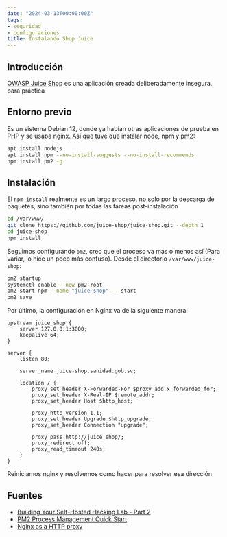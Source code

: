 ```yaml
---
date: "2024-03-13T00:00:00Z"
tags:
- seguridad
- configuraciones
title: Instalando Shop Juice
---
```


## Introducción
[OWASP Juice Shop](https://owasp.org/www-project-juice-shop/) es una aplicación creada deliberadamente insegura, para práctica

## Entorno previo
Es un sistema Debian 12, donde ya habían otras aplicaciones de prueba en PHP y se usaba nginx. Así que tuve que instalar node, npm y pm2:

```bash
apt install nodejs
apt install npm --no-install-suggests --no-install-recommends
npm install pm2 -g
```

## Instalación
El `npm install` realmente es un largo proceso, no solo por la descarga de paquetes, sino también por todas las tareas post-instalación

```bash
cd /var/www/
git clone https://github.com/juice-shop/juice-shop.git --depth 1
cd juice-shop
npm install
```

Seguimos configurando `pm2`, creo que el proceso va más o menos así (Para variar, lo hice un poco más confuso). Desde el directorio `/var/www/juice-shop`:

```bash
pm2 startup
systemctl enable --now pm2-root
pm2 start npm --name "juice-shop" -- start
pm2 save
```

Por último, la configuración en Nginx va de la siguiente manera:
```nginx
upstream juice_shop {
    server 127.0.0.1:3000;
    keepalive 64;
}

server {
    listen 80;
    
    server_name juice-shop.sanidad.gob.sv;
   
    location / {
    	proxy_set_header X-Forwarded-For $proxy_add_x_forwarded_for;
        proxy_set_header X-Real-IP $remote_addr;
    	proxy_set_header Host $http_host;
        
    	proxy_http_version 1.1;
    	proxy_set_header Upgrade $http_upgrade;
    	proxy_set_header Connection "upgrade";
        
    	proxy_pass http://juice_shop/;
    	proxy_redirect off;
    	proxy_read_timeout 240s;
    }
}
```

Reiniciamos nginx y resolvemos como hacer para resolver esa dirección

## Fuentes
* [Building Your Self-Hosted Hacking Lab - Part 2](https://albertlacasta.com/build-selfhosted-pentesing-lab-part-2/)
* [PM2 Process Management Quick Start](https://pm2.keymetrics.io/docs/usage/quick-start/)
* [Nginx as a HTTP proxy](https://pm2.keymetrics.io/docs/tutorials/pm2-nginx-production-setup)
